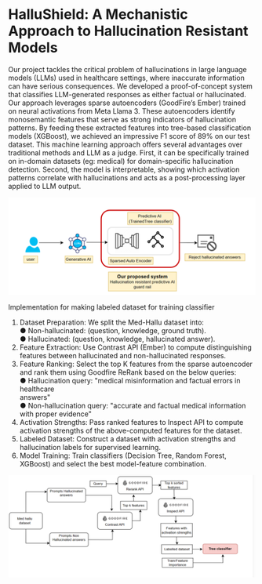 <h1>HalluShield: A Mechanistic Approach to
Hallucination Resistant Models</h1>

Our project tackles the critical problem of hallucinations in large language models (LLMs) used in
healthcare settings, where inaccurate information can have serious consequences. We developed a
proof-of-concept system that classifies LLM-generated responses as either factual or hallucinated.
Our approach leverages sparse autoencoders (GoodFire’s Ember) trained on neural activations
from Meta Llama 3. These autoencoders identify monosemantic features that serve as strong
indicators of hallucination patterns. By feeding these extracted features into tree-based
classification models (XGBoost), we achieved an impressive F1 score of 89% on our test dataset.
This machine learning approach offers several advantages over traditional methods and LLM as a
judge. First, it can be specifically trained on in-domain datasets (eg: medical) for domain-specific
hallucination detection. Second, the model is interpretable, showing which activation patterns
correlate with hallucinations and acts as a post-processing layer applied to LLM output.

![screenshot](paper/images/arhcitcture_diagram.png)


Implementation for making labeled dataset for training classifier
1. Dataset Preparation: We split the Med-Hallu dataset into:<br>
● Non-hallucinated: (question, knowledge, ground truth).<br>
● Hallucinated: (question, knowledge, hallucinated answer).
2. Feature Extraction: Use Contrast API (Ember) to compute distinguishing features between
hallucinated and non-hallucinated responses.
3. Feature Ranking: Select the top K features from the sparse autoencoder and rank them using
Goodfire ReRank based on the below queries:<br>
● Hallucination query: "medical misinformation and factual errors in healthcare<br>
answers"<br>
● Non-hallucination query: "accurate and factual medical information with proper
evidence"
4. Activation Strengths: Pass ranked features to Inspect API to compute activation strengths of
the above-computed features for the dataset.
5. Labeled Dataset: Construct a dataset with activation strengths and hallucination labels for
supervised learning.
6. Model Training: Train classifiers (Decision Tree, Random Forest, XGBoost) and select the best
model-feature combination.

![screenshot](paper/images/training_process.png)

